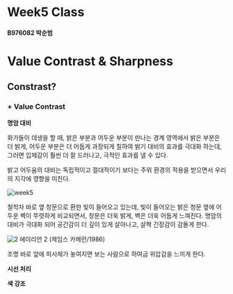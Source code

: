 # Week5 Class
#### B976082 박순범

# Value Contrast & Sharpness

## Constrast?

 ### + **Value Contrast**
 
 **명암 대비**
 
 화가들이 데생을 할 때, 밝은 부분과 어두운 부분이 만나는 경계 영역에서 밝은 부분은 더 밝게, 어두운 부분은 더 어둡게 과장되게 칠하여 밝기 대비의 효과를 극대화 하는데, 그러면 입체감이 훨씬 더 잘 드러나고, 극적인 효과를 낼 수 있다.
 
 밝고 어두움의 대비는 독립적이고 절대적이기 보다는 주위 환경의 적용을 받으면서 우리의 지각에 영향을 미친다.
 
 ![week5](https://user-images.githubusercontent.com/70869138/94866088-a6bead00-0479-11eb-996b-ea4a39290e4b.png)
 
 철학자 바로 옆 창문으로 환한 빛이 들어오고 있는데, 빛이 들어오는 밝은 청문 옆에 어두운 벽이 뚜렷하게 비교되면서, 창문은 더욱 밝게, 벽은 더욱 어둡게 느껴진다. 명암의 대비가 극대화 되어 공간감이 더 깊이 있게 살아나고, 살짝 긴장감이 감돌게 한다.
 
 ![2](https://mblogthumb-phinf.pstatic.net/MjAxNzEwMzBfMjg4/MDAxNTA5MzQwOTUzNzM4.r5ESYMISETHDc2f8KrNxg6dkvLdX344fheKuLyDqYnsg.mv9Gf5Q-600fiEt7fC2lYXDKoaCIZKu_VzbVKRgqLxAg.JPEG.imurmvp/%EC%97%90%EC%9D%B4%EB%A6%AC%EC%96%B82.jpg?type=w800) 에이리언 2 (제임스 카메런/1986)
 
 조명 바로 앞에 피사체가 놓여지면 보는 사람으로 하여금 위압감을 느끼게 한다.
 
 **시선 처리**
 
 
 
 **색 강조**
 
